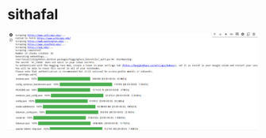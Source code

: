 # sithafal

![image alt](https://github.com/Desujyothi/sithafal/blob/f73b7f64a9cfd12f54f3e7e261671beb5a7c257c/Task2%20Output.png)
